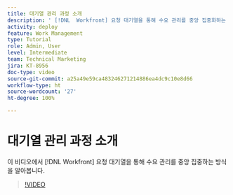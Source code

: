 ```yaml
---
title: 대기열 관리 과정 소개
description: ' [!DNL  Workfront] 요청 대기열을 통해 수요 관리를 중앙 집중화하는 방식을 알아봅니다.'
activity: deploy
feature: Work Management
type: Tutorial
role: Admin, User
level: Intermediate
team: Technical Marketing
jira: KT-8956
doc-type: video
source-git-commit: a25a49e59ca483246271214886ea4dc9c10e8d66
workflow-type: ht
source-wordcount: '27'
ht-degree: 100%

---
```


# 대기열 관리 과정 소개

이 비디오에서 [!DNL  Workfront] 요청 대기열을 통해 수요 관리를 중앙 집중하는 방식을 알아봅니다.

>[!VIDEO](https://video.tv.adobe.com/v/335219/?quality=12&learn=on)
